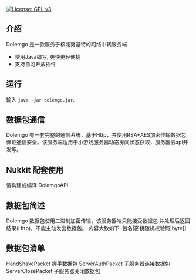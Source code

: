 [![License: GPL v3](https://img.shields.io/badge/License-GPL%20v3-blue.svg)](LICENSE)

介绍
-------------

Dolemgo 是一款服务于核能努基特的网络中转服务端

* 使用Java编写, 更快更轻便捷
* 支持自习开放插件

运行
-------------
输入 `java -jar dolemgo.jar`.

数据包通信
-------------
Dolemgo 有一套完整的通信系统，基于Http，并使用RSA+AES加密传输数据包
保证通信安全。该服务端适用于小游戏服务器动态房间状态获取，服务器云api开发等。

Nukkit 配套使用
------------
请构建或编译 DolemgoAPI

数据包简述
------------
Dolemgo 数据包使用二进制加密传输，该服务器端只能接受数据包
并处理后返回结果(Http)，不能主动发出数据包。
内容大致如下:
包名|密钥随机校验码|byte[]

数据包清单
------------
HandShakePacket 握手数据包
ServerAuthPacket 子服务器连接数据包
ServerClosePacket 子服务器关闭数据包
